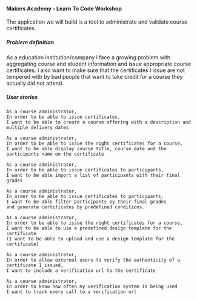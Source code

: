 #### Makers Academy - Learn To Code Workshop
The application we will build is a tool to administrate and validate course certificates.

##### Problem definition
As a education institution/company I face a growing problem with aggregating course and student information
and issue appropriate course certificates. I also want to make sure that the certificates I issue are not tempered
with by bad people that want to take credit for a course they actually did not attend.
##### User stories

```
As a course administrator,
In order to be able to issue certificates,
I want to be able to create a course offering with a description and multiple delivery dates

```

```
As a course administrator,
In order to be able to issue the right certificates for a course,
I want to be able display course title, course date and the
participants name on the certificate

```

```
As a course administrator,
In order to be able to issue certificates to participants,
I want to be able import a list of participants with their final grades

```

```
As a course administrator,
In order to be able to issue certificates to participants,
I want to be able filter participants by their final grades
and generate certificates by predefined conditions.

```

```
As a course administrator,
In order to be able to issue the right certificates for a course,
I want to be able to use a predefined design template for the certificate
(I want to be able to upload and use a design template for the certificate)

```


```
As a course administrator,
In order to allow external users to verify the authenticity of a certificate I issued,
I want to include a verification url to the certificate

```


```
As a course administrator,
In order to know how often my verification system is being used
I want to track every call to a verification url

```
